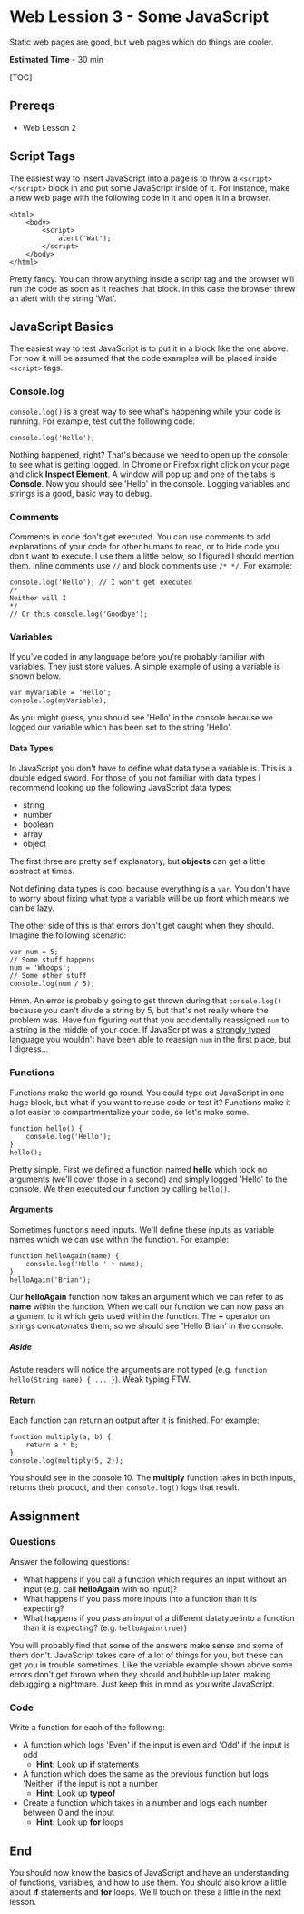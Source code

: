 Web Lession 3 - Some JavaScript
=========

Static web pages are good, but web pages which do things are cooler.

**Estimated Time** - 30 min

[TOC]

## Prereqs

- Web Lesson 2

## Script Tags

The easiest way to insert JavaScript into a page is to throw a `<script></script>` block in and put some JavaScript inside of it. For instance, make a new web page with the following code in it and open it in a browser.

```
<html>
	<body>
		<script>
			alert('Wat');
		</script>
	</body>
</html>
```

Pretty fancy. You can throw anything inside a script tag and the browser will run the code as soon as it reaches that block. In this case the browser threw an alert with the string 'Wat'.

## JavaScript Basics

The easiest way to test JavaScript is to put it in a block like the one above. For now it will be assumed that the code examples will be placed inside `<script>` tags.

### Console.log

`console.log()` is a great way to see what's happening while your code is running. For example, test out the following code.

```
console.log('Hello');
```

Nothing happened, right? That's because we need to open up the console to see what is getting logged. In Chrome or Firefox right click on your page and click **Inspect Element**. A window will pop up and one of the tabs is **Console**. Now you should see 'Hello' in the console. Logging variables and strings is a good, basic way to debug.

### Comments

Comments in code don't get executed. You can use comments to add explanations of your code for other humans to read, or to hide code you don't want to execute. I use them a little below, so I figured I should mention them. Inline comments use `//` and block comments use `/* */`. For example:

```
console.log('Hello'); // I won't get executed
/*
Neither will I
*/
// Or this console.log('Goodbye');

```

### Variables

If you've coded in any language before you're probably familiar with variables. They just store values. A simple example of using a variable is shown below.

```
var myVariable = 'Hello';
console.log(myVariable);
```

As you might guess, you should see 'Hello' in the console because we logged our variable which has been set to the string 'Hello'.

#### Data Types

In JavaScript you don't have to define what data type a variable is. This is a double edged sword. For those of you not familiar with data types I recommend looking up the following JavaScript data types:

- string
- number
- boolean
- array
- object

The first three are pretty self explanatory, but **objects** can get a little abstract at times.

Not defining data types is cool because everything is a `var`. You don't have to worry about fixing what type a variable will be up front which means we can be lazy.

The other side of this is that errors don't get caught when they should. Imagine the following scenario:

```
var num = 5;
// Some stuff happens
num = 'Whoops';
// Some other stuff
console.log(num / 5);
```

Hmm. An error is probably going to get thrown during that `console.log()` because you can't divide a string by 5, but that's not really where the problem was. Have fun figuring out that you accidentally reassigned `num` to a string in the middle of your code. If JavaScript was a [strongly typed language](http://en.wikipedia.org/wiki/Strong_and_weak_typing) you wouldn't have been able to reassign `num` in the first place, but I digress...

### Functions

Functions make the world go round. You could type out JavaScript in one huge block, but what if you want to reuse code or test it? Functions make it a lot easier to compartmentalize your code, so let's make some.

```
function hello() {
    console.log('Hello');
}
hello();
```

Pretty simple. First we defined a function named **hello** which took no arguments (we'll cover those in a second) and simply logged 'Hello' to the console. We then executed our function by calling `hello()`.

#### Arguments

Sometimes functions need inputs. We'll define these inputs as variable names which we can use within the function. For example:

```
function helloAgain(name) {
    console.log('Hello ' + name);
}
helloAgain('Brian');
```

Our **helloAgain** function now takes an argument which we can refer to as **name** within the function. When we call our function we can now pass an argument to it which gets used within the function. The **+** operator on strings concatonates them, so we should see 'Hello Brian' in the console.

##### Aside

Astute readers will notice the arguments are not typed (e.g. `function hello(String name) { ... }`). Weak typing FTW.

#### Return

Each function can return an output after it is finished. For example:

```
function multiply(a, b) {
    return a * b;
}
console.log(multiply(5, 2));
```

You should see in the console 10. The **multiply** function takes in both inputs, returns their product, and then `console.log()` logs that result.

## Assignment

### Questions

Answer the following questions:

- What happens if you call a function which requires an input without an input (e.g. call **helloAgain** with no input)?
- What happens if you pass more inputs into a function than it is expecting?
- What happens if you pass an input of a different datatype into a function than it is expecting? (e.g. `helloAgain(true)`)

You will probably find that some of the answers make sense and some of them don't. JavaScript takes care of a lot of things for you, but these can get you in trouble sometimes. Like the variable example shown above some errors don't get thrown when they should and bubble up later, making debugging a nightmare. Just keep this in mind as you write JavaScript.

### Code

Write a function for each of the following:

- A function which logs 'Even' if the input is even and 'Odd' if the input is odd
  - **Hint:** Look up **if** statements
- A function which does the same as the previous function but logs 'Neither' if the input is not a number
  - **Hint:** Look up **typeof**
- Create a function which takes in a number and logs each number between 0 and the input
  - **Hint:** Look up **for** loops

## End

You should now know the basics of JavaScript and have an understanding of functions, variables, and how to use them. You should also know a little about **if** statements and **for** loops. We'll touch on these a little in the next lesson.